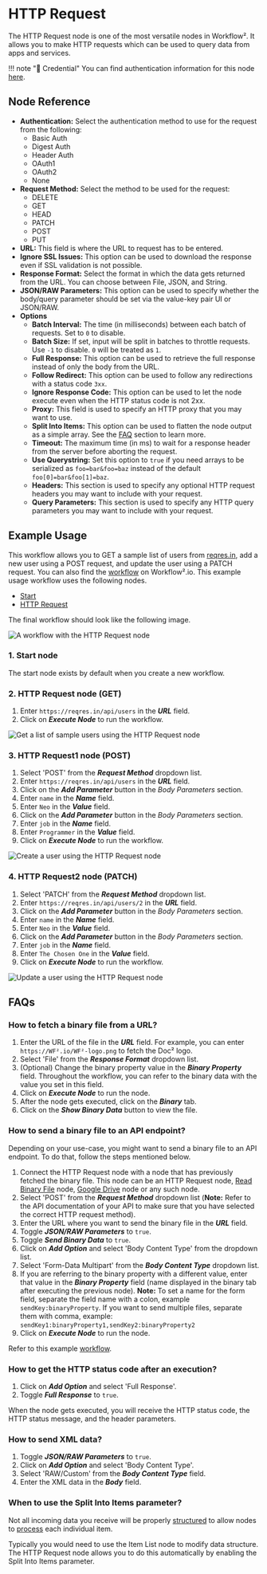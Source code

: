 # HTTP Request

The HTTP Request node is one of the most versatile nodes in Workflow². It allows you to make HTTP requests which can be used to query data from apps and services.

!!! note "🔑 Credential"
    You can find authentication information for this node [here](/workflow/integrations/credentials/httpRequest/).


## Node Reference

- **Authentication:** Select the authentication method to use for the request from the following:
	- Basic Auth
	- Digest Auth
	- Header Auth
	- OAuth1
	- OAuth2
	- None
- **Request Method:** Select the method to be used for the request:
	- DELETE
	- GET
	- HEAD
	- PATCH
	- POST
	- PUT
- **URL:** This field is where the URL to request has to be entered.
- **Ignore SSL Issues:** This option can be used to download the response even if SSL validation is not possible.
- **Response Format:** Select the format in which the data gets returned from the URL. You can choose between File, JSON, and String.
- **JSON/RAW Parameters:** This option can be used to specify whether the body/query parameter should be set via the value-key pair UI or JSON/RAW.
- **Options**
	- **Batch Interval:** The time (in milliseconds) between each batch of requests. Set to `0` to disable.
	- **Batch Size:** If set, input will be split in batches to throttle requests. Use `-1` to disable. `0` will be treated as `1`.
	- **Full Response:** This option can be used to retrieve the full response instead of only the body from the URL.
	- **Follow Redirect:** This option can be used to follow any redirections with a status code `3xx`.
	- **Ignore Response Code:** This option can be used to let the node execute even when the HTTP status code is not 2xx.
	- **Proxy:** This field is used to specify an HTTP proxy that you may want to use.
	- **Split Into Items:** This option can be used to flatten the node output as a simple array. See the [FAQ](#faqs) section to learn more.
	- **Timeout:** The maximum time (in ms) to wait for a response header from the server before aborting the request.
	- **Use Querystring:** Set this option to `true` if you need arrays to be serialized as `foo=bar&foo=baz` instead of the default `foo[0]=bar&foo[1]=baz`.
	- **Headers:** This section is used to specify any optional HTTP request headers you may want to include with your request.
	- **Query Parameters:** This section is used to specify any HTTP query parameters you may want to include with your request.

## Example Usage

This workflow allows you to GET a sample list of users from [reqres.in](https://reqres.in/), add a new user using a POST request, and update the user using a PATCH request. You can also find the [workflow](https://WF².io/workflows/602) on Workflow².io. This example usage workflow uses the following nodes.
- [Start](/workflow/integrations/core-nodes/workflow-nodes-base.start/)
- [HTTP Request]()

The final workflow should look like the following image.

![A workflow with the HTTP Request node](/_images/integrations/core-nodes/httprequest/workflow.png)

### 1. Start node

The start node exists by default when you create a new workflow.


### 2. HTTP Request node (GET)

1. Enter `https://reqres.in/api/users` in the ***URL*** field.
2. Click on ***Execute Node*** to run the workflow.

![Get a list of sample users using the HTTP Request node](/_images/integrations/core-nodes/httprequest/httprequest_node.png)


### 3. HTTP Request1 node (POST)

1. Select 'POST' from the ***Request Method*** dropdown list.
2. Enter `https://reqres.in/api/users` in the ***URL*** field.
3. Click on the ***Add Parameter*** button in the *Body Parameters* section.
4. Enter `name` in the ***Name*** field.
5. Enter `Neo` in the ***Value*** field.
6. Click on the ***Add Parameter*** button in the *Body Parameters* section.
7. Enter `job` in the ***Name*** field.
8. Enter `Programmer` in the ***Value*** field.
9. Click on ***Execute Node*** to run the workflow.

![Create a user using the HTTP Request node](/_images/integrations/core-nodes/httprequest/httprequest1_node.png)


### 4. HTTP Request2 node (PATCH)

1. Select 'PATCH' from the ***Request Method*** dropdown list.
2. Enter `https://reqres.in/api/users/2` in the ***URL*** field.
3. Click on the ***Add Parameter*** button in the *Body Parameters* section.
4. Enter `name` in the ***Name*** field.
5. Enter `Neo` in the ***Value*** field.
6. Click on the ***Add Parameter*** button in the *Body Parameters* section.
7. Enter `job` in the ***Name*** field.
8. Enter `The Chosen One` in the ***Value*** field.
9. Click on ***Execute Node*** to run the workflow.

![Update a user using the HTTP Request node](/_images/integrations/core-nodes/httprequest/httprequest2_node.png)

## FAQs

### How to fetch a binary file from a URL?

1. Enter the URL of the file in the ***URL*** field. For example, you can enter `https://WF².io/WF²-logo.png` to fetch the Doc² logo.
2. Select 'File' from the ***Response Format*** dropdown list.
3. (Optional) Change the binary property value in the ***Binary Property*** field. Throughout the workflow, you can refer to the binary data with the value you set in this field.
4. Click on ***Execute Node*** to run the node.
5. After the node gets executed, click on the ***Binary*** tab.
6. Click on the ***Show Binary Data*** button to view the file.

### How to send a binary file to an API endpoint?

Depending on your use-case, you might want to send a binary file to an API endpoint. To do that, follow the steps mentioned below.

1. Connect the HTTP Request node with a node that has previously fetched the binary file. This node can be an HTTP Request node, [Read Binary File](/workflow/integrations/core-nodes/workflow-nodes-base.readBinaryFile/) node, [Google Drive](/workflow/integrations/nodes/workflow-nodes-base.googleDrive/) node or any such node.
2. Select 'POST' from the ***Request Method*** dropdown list (**Note:** Refer to the API documentation of your API to make sure that you have selected the correct HTTP request method).
3. Enter the URL where you want to send the binary file in the ***URL*** field.
4. Toggle ***JSON/RAW Parameters*** to `true`.
5. Toggle ***Send Binary Data*** to `true`.
6. Click on ***Add Option*** and select 'Body Content Type' from the dropdown list.
7. Select 'Form-Data Multipart' from the ***Body Content Type*** dropdown list.
8. If you are referring to the binary property with a different value, enter that value in the ***Binary Property*** field (name displayed in the binary tab after executing the previous node).
**Note:** To set a name for the form field, separate the field name with a colon, example `sendKey:binaryProperty`. If you want to send multiple files, separate them with comma, example: `sendKey1:binaryProperty1,sendKey2:binaryProperty2`
9. Click on ***Execute Node*** to run the node.

Refer to this example [workflow](https://WF².io/workflows/1338).

### How to get the HTTP status code after an execution?

1. Click on ***Add Option*** and select 'Full Response'.
2. Toggle ***Full Response*** to `true`.

When the node gets executed, you will receive the HTTP status code, the HTTP status message, and the header parameters.

### How to send XML data?

1. Toggle ***JSON/RAW Parameters*** to `true`.
2. Click on ***Add Option*** and select 'Body Content Type'.
3. Select 'RAW/Custom' from the ***Body Content Type*** field.
4. Enter the XML data in the ***Body*** field.

### When to use the Split Into Items parameter?

Not all incoming data you receive will be properly [structured](/data/data-structure/) to allow nodes to [process](/data/data-structure/#data-flow) each individual item.

Typically you would need to use the Item List node to modify data structure. The HTTP Request node allows you to do this automatically by enabling the Split Into Items parameter.




